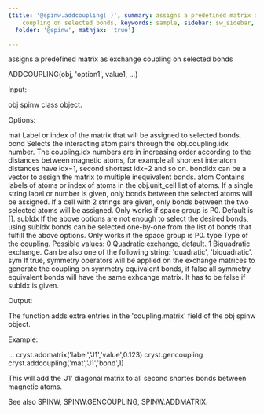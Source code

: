 ```yaml
---
{title: '@spinw.addcoupling( )', summary: assigns a predefined matrix as exchange
    coupling on selected bonds, keywords: sample, sidebar: sw_sidebar, permalink: spinw_addcoupling.html,
  folder: '@spinw', mathjax: 'true'}

---
```

assigns a predefined matrix as exchange coupling on selected bonds
 
ADDCOUPLING(obj, 'option1', value1, ...)
 
Input:
 
obj           spinw class object.
 
Options:
 
mat           Label or index of the matrix that will be assigned to
              selected bonds.
bond          Selects the interacting atom pairs through the
              obj.coupling.idx number. The coupling.idx numbers are in
              increasing order according to the distances between
              magnetic atoms, for example all shortest interatom
              distances have idx=1, second shortest idx=2 and so on.
              bondIdx can be a vector to assign the matrix to multiple
              inequivalent bonds.
atom          Contains labels of atoms or index of atoms in the
              obj.unit_cell list of atoms. If a single string label or
              number is given, only bonds between the selected atoms will
              be assigned. If a cell with 2 strings are given, only bonds
              between the two selected atoms will be assigned. Only works
              if space group is P0. Default is [].
subIdx        If the above options are not enough to select the desired
              bonds, using subIdx bonds can be selected one-by-one from
              the list of bonds that fulfill the above options. Only
              works if the space group is P0.
type          Type of the coupling. Possible values:
                  0       Quadratic exchange, default.
                  1       Biquadratic exchange.
              Can be also one of the following string: 'quadratic',
              'biquadratic'.
sym           If true, symmetry operators will be applied on the exchange
              matrices to generate the coupling on symmetry equivalent
              bonds, if false all symmetry equivalent bonds will have the
              same exhcange matrix. It has to be false if subIdx is
              given.
 
Output:
 
The function adds extra entries in the 'coupling.matrix' field of the obj
spinw object.
 
Example:
 
...
cryst.addmatrix('label','J1','value',0.123)
cryst.gencoupling
cryst.addcoupling('mat','J1','bond',1)
 
This will add the 'J1' diagonal matrix to all second shortes bonds
between magnetic atoms.
 
See also SPINW, SPINW.GENCOUPLING, SPINW.ADDMATRIX.
 
